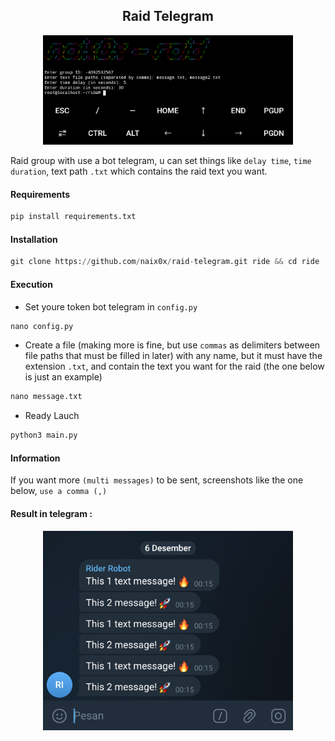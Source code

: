 <h2 align="center">Raid Telegram</h1>

<p align="center">
    <img width="400" src="screenshot/console/Console.png" alt="Console">
</p>


Raid group with use a bot telegram, u can set things like `delay time`, `time duration`, text path `.txt` which contains the raid text you want.

#### Requirements

```python
pip install requirements.txt
```

#### Installation

```python
git clone https://github.com/naix0x/raid-telegram.git ride && cd ride
```

#### Execution

- Set youre token bot telegram in `config.py`

```python
nano config.py
```
- Create a file (making more is fine, but use `commas` as delimiters between file paths that must be filled in later) with any name, but it must have the extension `.txt`, and contain the text you want for the raid (the one below is just an example)

```python
nano message.txt
```

- Ready Lauch

```python
python3 main.py
```

#### Information

If you want more `(multi messages)` to be sent, screenshots like the one below, `use a comma (,)`

#### Result in telegram :

<p align="center">
    <img width="400" src="screenshot/console/Telegram.png" alt="Console">
</p>
